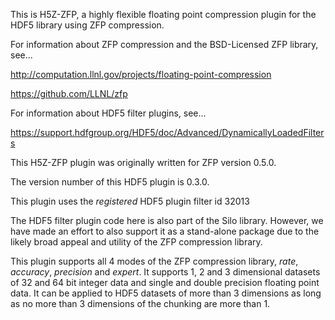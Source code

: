 This is H5Z-ZFP, a highly flexible floating point
compression plugin for the HDF5 library using ZFP compression.

For information about ZFP compression and the BSD-Licensed ZFP
library, see...

   http://computation.llnl.gov/projects/floating-point-compression

   https://github.com/LLNL/zfp

For information about HDF5 filter plugins, see...

   https://support.hdfgroup.org/HDF5/doc/Advanced/DynamicallyLoadedFilters

This H5Z-ZFP plugin was originally written for ZFP version 0.5.0.

The version number of this HDF5 plugin is 0.3.0.

This plugin uses the *registered* HDF5 plugin filter id 32013

The  HDF5  filter  plugin  code here is also part of the Silo library.
However, we have made an  effort to also support  it as a  stand-alone
package  due  to  the  likely  broad  appeal  and  utility  of the ZFP
compression library.

This plugin supports all 4 modes of the ZFP compression library, *rate*,
*accuracy*, *precision* and *expert*. It supports 1, 2 and 3 dimensional
datasets of 32 and 64 bit  integer data and  single and double precision
floating point data. It can be applied to HDF5 datasets of more than 3
dimensions as long as no more than 3 dimensions of the chunking are more
than 1.
